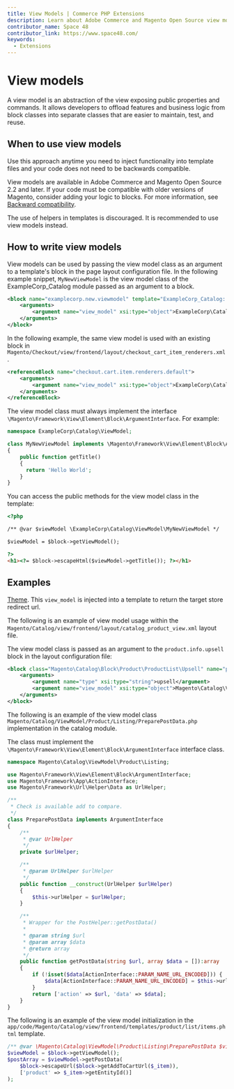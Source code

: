 ```yaml
---
title: View Models | Commerce PHP Extensions
description: Learn about Adobe Commerce and Magento Open Source view models, including when to use them and how to write them.
contributor_name: Space 48
contributor_link: https://www.space48.com/
keywords:
  - Extensions
---
```


# View models

A view model is an abstraction of the view exposing public properties and commands. It allows developers to offload features and business logic from block classes into separate classes that are easier to maintain, test, and reuse.

## When to use view models

Use this approach anytime you need to inject functionality into template files and your code does not need to be backwards compatible.

<InlineAlert variant="info" slots="text"/>

View models are available in Adobe Commerce and Magento Open Source 2.2 and later. If your code must be compatible with older versions of Magento, consider adding your logic to blocks. For more information, see [Backward compatibility](https://developer.adobe.com/commerce/contributor/guides/code-contributions/backward-compatibility-policy/).

<InlineAlert variant="info" slots="text"/>

The use of helpers in templates is discouraged. It is recommended to use view models instead.

## How to write view models

View models can be used by passing the view model class as an argument to a template's block in the page layout configuration file. In the following example snippet, `MyNewViewModel` is the view model class of the ExampleCorp_Catalog module passed as an argument to a block.

```xml
<block name="examplecorp.new.viewmodel" template="ExampleCorp_Catalog::example.phtml">
    <arguments>
        <argument name="view_model" xsi:type="object">ExampleCorp\Catalog\ViewModel\MyNewViewModel</argument>
    </arguments>
</block>
```

In the following example, the same view model is used with an existing block in `Magento/Checkout/view/frontend/layout/checkout_cart_item_renderers.xml`.

```xml
<referenceBlock name="checkout.cart.item.renderers.default">
    <arguments>
        <argument name="view_model" xsi:type="object">ExampleCorp\Catalog\ViewModel\MyNewViewModel</argument>
    </arguments>
</referenceBlock>
```

The view model class must always implement the interface `\Magento\Framework\View\Element\Block\ArgumentInterface`. For example:

```php
namespace ExampleCorp\Catalog\ViewModel;

class MyNewViewModel implements \Magento\Framework\View\Element\Block\ArgumentInterface
{
    public function getTitle()
    {
      return 'Hello World';
    }
}
```

You can access the public methods for the view model class in the template:

```html
<?php

/** @var $viewModel \ExampleCorp\Catalog\ViewModel\MyNewViewModel */

$viewModel = $block->getViewModel();

?>
<h1><?= $block->escapeHtml($viewModel->getTitle()); ?></h1>
```

## Examples

[Theme](https://github.com/magento/magento2/blob/2.3.3/app/code/Magento/Theme/view/frontend/layout/default.xml#L43-L45 "view_model definition"). This `view_model` is injected into a template to return the target store redirect url.

The following is an example of view model usage within the `Magento/Catalog/view/frontend/layout/catalog_product_view.xml` layout file.

The view model class is passed as an argument to the `product.info.upsell` block in the layout configuration file:

```xml
<block class="Magento\Catalog\Block\Product\ProductList\Upsell" name="product.info.upsell" template="Magento_Catalog::product/list/items.phtml">
    <arguments>
        <argument name="type" xsi:type="string">upsell</argument>
        <argument name="view_model" xsi:type="object">Magento\Catalog\ViewModel\Product\Listing\PreparePostData</argument>
    </arguments>
</block>
```

The following is an example of the view model class `Magento/Catalog/ViewModel/Product/Listing/PreparePostData.php` implementation in the catalog module.

The class must implement the `\Magento\Framework\View\Element\Block\ArgumentInterface` interface class.

```php
namespace Magento\Catalog\ViewModel\Product\Listing;

use Magento\Framework\View\Element\Block\ArgumentInterface;
use Magento\Framework\App\ActionInterface;
use Magento\Framework\Url\Helper\Data as UrlHelper;

/**
 * Check is available add to compare.
 */
class PreparePostData implements ArgumentInterface
{
    /**
     * @var UrlHelper
     */
    private $urlHelper;

    /**
     * @param UrlHelper $urlHelper
     */
    public function __construct(UrlHelper $urlHelper)
    {
        $this->urlHelper = $urlHelper;
    }

    /**
     * Wrapper for the PostHelper::getPostData()
     *
     * @param string $url
     * @param array $data
     * @return array
     */
    public function getPostData(string $url, array $data = []):array
    {
        if (!isset($data[ActionInterface::PARAM_NAME_URL_ENCODED])) {
            $data[ActionInterface::PARAM_NAME_URL_ENCODED] = $this->urlHelper->getEncodedUrl();
        }
        return ['action' => $url, 'data' => $data];
    }
}
```

The following is an example of the view model initialization in the `app/code/Magento/Catalog/view/frontend/templates/product/list/items.phtml` template.

```php
/** @var \Magento\Catalog\ViewModel\Product\Listing\PreparePostData $viewModel */
$viewModel = $block->getViewModel();
$postArray = $viewModel->getPostData(
    $block->escapeUrl($block->getAddToCartUrl($_item)),
    ['product' => $_item->getEntityId()]
);
```
